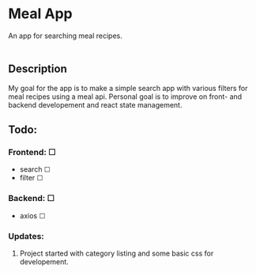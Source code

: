 # Meal App

An app for searching meal recipes. 
<br></br>
## Description

My goal for the app is to make a simple search app with various filters for meal recipes using a meal api. 
Personal goal is to improve on front- and backend developement and react state management.

## Todo:

### Frontend: &#x2610;

- search &#x2610;
- filter &#x2610;

### Backend: &#x2610;
  - axios &#x2610;
  
### Updates:

1. Project started with category listing and some basic css  for developement.



